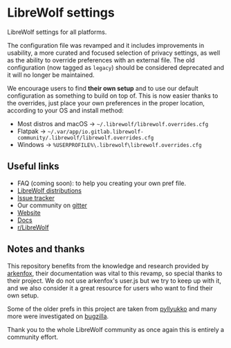 # LibreWolf settings

LibreWolf settings for all platforms.

The configuration file was revamped and it includes improvements in usability, a more curated and focused selection of privacy settings, as well as the ability to override preferences with an external file.
The old configuration (now tagged as `legacy`) should be considered deprecated and it will no longer be maintained.

We encourage users to find **their own setup** and to use our default configuration as something to build on top of. This is now easier thanks to the overrides, just place your own preferences in the proper location, according to your OS and install method:
- Most distros and macOS -> `~/.librewolf/librewolf.overrides.cfg`
- Flatpak -> `~/.var/app/io.gitlab.librewolf-community/.librewolf/librewolf.overrides.cfg`
- Windows -> `%USERPROFILE%\.librewolf\librewolf.overrides.cfg`

## Useful links
- FAQ (coming soon): to help you creating your own pref file.
- [LibreWolf distributions](https://gitlab.com/librewolf-community/browser)
- [Issue tracker](https://gitlab.com/librewolf-community/settings/-/issues)
- Our community on [gitter](https://gitter.im/librewolf-community/librewolf)
- [Website](https://librewolf-community.gitlab.io/)
- [Docs](https://librewolf.readthedocs.io/en/latest/)
- [r/LibreWolf](https://www.reddit.com/r/LibreWolf/)

## Notes and thanks
This repository benefits from the knowledge and research provided by [arkenfox](https://github.com/arkenfox), their documentation was vital to this revamp, so special thanks to their project.
We do not use arkenfox's user.js but we try to keep up with it, and we also consider it a great resource for users who want to find their own setup.

Some of the older prefs in this project are taken from [pyllyukko](https://github.com/pyllyukko/user.js/) and many more were investigated on [bugzilla](https://bugzilla.mozilla.org/home).

Thank you to the whole LibreWolf community as once again this is entirely a community effort.